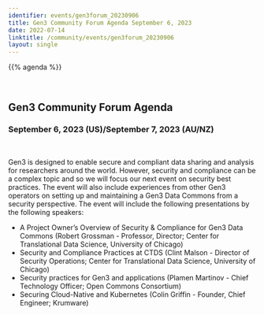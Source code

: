 ```yaml
---
identifier: events/gen3forum_20230906
title: Gen3 Community Forum Agenda September 6, 2023
date: 2022-07-14
linktitle: /community/events/gen3forum_20230906
layout: single
---
```





{{% agenda %}}

<br>

## Gen3 Community Forum Agenda

### September 6, 2023 (US)/September 7, 2023 (AU/NZ)
</br>
<p>
 Gen3 is designed to enable secure and compliant data sharing and analysis for researchers around the world. However, security and compliance can be a complex topic and so we will focus our next event on security best practices.  The event will also include experiences from other Gen3 operators on setting up and maintaining a Gen3 Data Commons from a security perspective.  The event will include the following presentations by the following speakers:
</p>

* A Project Owner’s Overview of Security & Compliance for Gen3 Data Commons (Robert Grossman - Professor, Director; Center for Translational Data Science, University of Chicago)
* Security and Compliance Practices at CTDS (Clint Malson - Director of Security Operations; Center for Translational Data Science, University of Chicago)
* Security practices for Gen3 and applications (Plamen Martinov - Chief Technology Officer; Open Commons Consortium)
* Securing Cloud-Native and Kubernetes (Colin Griffin - Founder, Chief Engineer; Krumware)





<!-- * Introduction to Gen3 Data Models (Michael Fitzsimons, Robert Grossman - Center for Translational Data Science, University of Chicago)
* Presentations from Data Commons
  * Title - Description
    * Australian Cardiovascular Disease Data Commons (Marion Shadbolt - Australian BioCommons)
  * Aotearoa Genomic Data Repository (Eirian Perkins - New Zealand eScience Infrastructure (NeSI))
  * MIDRC Data Commons (Chris Meyer - Center for Translational Data Science, University of Chicago)
  * Pediatric Cancer Data Commons (Brian Furner - Data for the Common Good, University of Chicago)
* Discussion
-->
<br>
